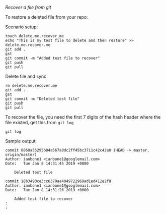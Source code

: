 *Recover a file from git*

To restore a deleted file from your repo:

Scenario setup:

```
touch delete.me.recover.me
echo "This is my test file to delete and then restore" >> delete.me.recover.me
git add .
gst
git commit -m "Added test file to recover"
git push
git pull
```

Delete file and sync

```
rm delete.me.recover.me
git add .
gst
git commit -m "Deleted test file"
git push
git pull
```

To recover the file, you need the first 7 digits of the hash header where the file existed, get this from `git log`

```
git log
```

Sample output:

```
commit 8060a55295b84a567a0dc2ff45bc3711c42c42a0 (HEAD -> master, origin/master)
Author: ianbone1 <ianbone1@googlemail.com>
Date:   Tue Jan 8 14:31:45 2019 +0000

    Deleted test file

commit 18b3490ce3cc6379aa4049722969ad1ed412e2f8
Author: ianbone1 <ianbone1@googlemail.com>
Date:   Tue Jan 8 14:31:26 2019 +0000

    Added test file to recover
:
:
```
